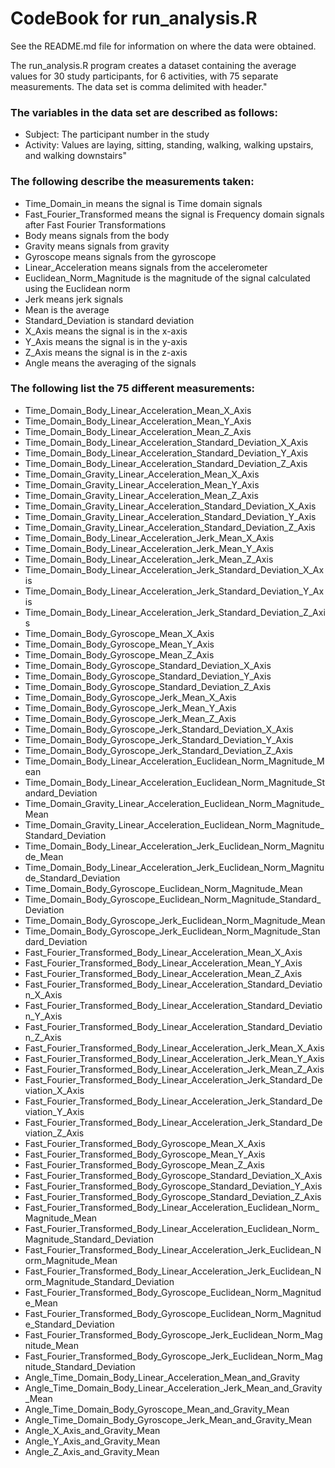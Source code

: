 CodeBook for run_analysis.R
=========================
See the README.md file for information on where the data were obtained.

The run_analysis.R program creates a dataset containing the average values for 30 study participants, for 6 activities, with 75 separate measurements. The data set is comma delimited with header."

### The variables in the data set are described as follows:
* Subject: The participant number in the study
* Activity: Values are laying, sitting, standing, walking, walking upstairs, and walking downstairs"

### The following describe the measurements taken:
* Time_Domain_in means the signal is Time domain signals
* Fast_Fourier_Transformed means the signal is Frequency domain signals after Fast Fourier Transformations
* Body means signals from the body
* Gravity means signals from gravity
* Gyroscope means signals from the gyroscope
* Linear_Acceleration means signals from the accelerometer
* Euclidean_Norm_Magnitude is the magnitude of the signal calculated using the Euclidean norm
* Jerk means jerk signals
* Mean is the average
* Standard_Deviation is standard deviation
* X_Axis means the signal is in the x-axis
* Y_Axis means the signal is in the y-axis
* Z_Axis means the signal is in the z-axis
* Angle means the averaging of the signals

### The following list the 75 different measurements:
* Time_Domain_Body_Linear_Acceleration_Mean_X_Axis
* Time_Domain_Body_Linear_Acceleration_Mean_Y_Axis
* Time_Domain_Body_Linear_Acceleration_Mean_Z_Axis
* Time_Domain_Body_Linear_Acceleration_Standard_Deviation_X_Axis
* Time_Domain_Body_Linear_Acceleration_Standard_Deviation_Y_Axis
* Time_Domain_Body_Linear_Acceleration_Standard_Deviation_Z_Axis
* Time_Domain_Gravity_Linear_Acceleration_Mean_X_Axis
* Time_Domain_Gravity_Linear_Acceleration_Mean_Y_Axis
* Time_Domain_Gravity_Linear_Acceleration_Mean_Z_Axis
* Time_Domain_Gravity_Linear_Acceleration_Standard_Deviation_X_Axis
* Time_Domain_Gravity_Linear_Acceleration_Standard_Deviation_Y_Axis
* Time_Domain_Gravity_Linear_Acceleration_Standard_Deviation_Z_Axis
* Time_Domain_Body_Linear_Acceleration_Jerk_Mean_X_Axis
* Time_Domain_Body_Linear_Acceleration_Jerk_Mean_Y_Axis
* Time_Domain_Body_Linear_Acceleration_Jerk_Mean_Z_Axis
* Time_Domain_Body_Linear_Acceleration_Jerk_Standard_Deviation_X_Axis
* Time_Domain_Body_Linear_Acceleration_Jerk_Standard_Deviation_Y_Axis
* Time_Domain_Body_Linear_Acceleration_Jerk_Standard_Deviation_Z_Axis
* Time_Domain_Body_Gyroscope_Mean_X_Axis
* Time_Domain_Body_Gyroscope_Mean_Y_Axis
* Time_Domain_Body_Gyroscope_Mean_Z_Axis
* Time_Domain_Body_Gyroscope_Standard_Deviation_X_Axis
* Time_Domain_Body_Gyroscope_Standard_Deviation_Y_Axis
* Time_Domain_Body_Gyroscope_Standard_Deviation_Z_Axis
* Time_Domain_Body_Gyroscope_Jerk_Mean_X_Axis
* Time_Domain_Body_Gyroscope_Jerk_Mean_Y_Axis
* Time_Domain_Body_Gyroscope_Jerk_Mean_Z_Axis
* Time_Domain_Body_Gyroscope_Jerk_Standard_Deviation_X_Axis
* Time_Domain_Body_Gyroscope_Jerk_Standard_Deviation_Y_Axis
* Time_Domain_Body_Gyroscope_Jerk_Standard_Deviation_Z_Axis
* Time_Domain_Body_Linear_Acceleration_Euclidean_Norm_Magnitude_Mean
* Time_Domain_Body_Linear_Acceleration_Euclidean_Norm_Magnitude_Standard_Deviation
* Time_Domain_Gravity_Linear_Acceleration_Euclidean_Norm_Magnitude_Mean
* Time_Domain_Gravity_Linear_Acceleration_Euclidean_Norm_Magnitude_Standard_Deviation
* Time_Domain_Body_Linear_Acceleration_Jerk_Euclidean_Norm_Magnitude_Mean
* Time_Domain_Body_Linear_Acceleration_Jerk_Euclidean_Norm_Magnitude_Standard_Deviation
* Time_Domain_Body_Gyroscope_Euclidean_Norm_Magnitude_Mean
* Time_Domain_Body_Gyroscope_Euclidean_Norm_Magnitude_Standard_Deviation
* Time_Domain_Body_Gyroscope_Jerk_Euclidean_Norm_Magnitude_Mean
* Time_Domain_Body_Gyroscope_Jerk_Euclidean_Norm_Magnitude_Standard_Deviation
* Fast_Fourier_Transformed_Body_Linear_Acceleration_Mean_X_Axis
* Fast_Fourier_Transformed_Body_Linear_Acceleration_Mean_Y_Axis
* Fast_Fourier_Transformed_Body_Linear_Acceleration_Mean_Z_Axis
* Fast_Fourier_Transformed_Body_Linear_Acceleration_Standard_Deviation_X_Axis
* Fast_Fourier_Transformed_Body_Linear_Acceleration_Standard_Deviation_Y_Axis
* Fast_Fourier_Transformed_Body_Linear_Acceleration_Standard_Deviation_Z_Axis
* Fast_Fourier_Transformed_Body_Linear_Acceleration_Jerk_Mean_X_Axis
* Fast_Fourier_Transformed_Body_Linear_Acceleration_Jerk_Mean_Y_Axis
* Fast_Fourier_Transformed_Body_Linear_Acceleration_Jerk_Mean_Z_Axis
* Fast_Fourier_Transformed_Body_Linear_Acceleration_Jerk_Standard_Deviation_X_Axis
* Fast_Fourier_Transformed_Body_Linear_Acceleration_Jerk_Standard_Deviation_Y_Axis
* Fast_Fourier_Transformed_Body_Linear_Acceleration_Jerk_Standard_Deviation_Z_Axis
* Fast_Fourier_Transformed_Body_Gyroscope_Mean_X_Axis
* Fast_Fourier_Transformed_Body_Gyroscope_Mean_Y_Axis
* Fast_Fourier_Transformed_Body_Gyroscope_Mean_Z_Axis
* Fast_Fourier_Transformed_Body_Gyroscope_Standard_Deviation_X_Axis
* Fast_Fourier_Transformed_Body_Gyroscope_Standard_Deviation_Y_Axis
* Fast_Fourier_Transformed_Body_Gyroscope_Standard_Deviation_Z_Axis
* Fast_Fourier_Transformed_Body_Linear_Acceleration_Euclidean_Norm_Magnitude_Mean
* Fast_Fourier_Transformed_Body_Linear_Acceleration_Euclidean_Norm_Magnitude_Standard_Deviation
* Fast_Fourier_Transformed_Body_Linear_Acceleration_Jerk_Euclidean_Norm_Magnitude_Mean
* Fast_Fourier_Transformed_Body_Linear_Acceleration_Jerk_Euclidean_Norm_Magnitude_Standard_Deviation
* Fast_Fourier_Transformed_Body_Gyroscope_Euclidean_Norm_Magnitude_Mean
* Fast_Fourier_Transformed_Body_Gyroscope_Euclidean_Norm_Magnitude_Standard_Deviation
* Fast_Fourier_Transformed_Body_Gyroscope_Jerk_Euclidean_Norm_Magnitude_Mean
* Fast_Fourier_Transformed_Body_Gyroscope_Jerk_Euclidean_Norm_Magnitude_Standard_Deviation
* Angle_Time_Domain_Body_Linear_Acceleration_Mean_and_Gravity
* Angle_Time_Domain_Body_Linear_Acceleration_Jerk_Mean_and_Gravity_Mean
* Angle_Time_Domain_Body_Gyroscope_Mean_and_Gravity_Mean
* Angle_Time_Domain_Body_Gyroscope_Jerk_Mean_and_Gravity_Mean
* Angle_X_Axis_and_Gravity_Mean
* Angle_Y_Axis_and_Gravity_Mean
* Angle_Z_Axis_and_Gravity_Mean